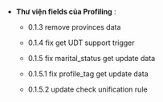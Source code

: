 - **Thư viện fields của Profiling** :

  - 0.1.3 remove provinces data
  
  - 0.1.4 fix get UDT support trigger
  
  - 0.1.5 fix marital_status get update data
  
  - 0.1.5.1 fix profile_tag get update data
  - 0.1.5.2 update check unification rule
